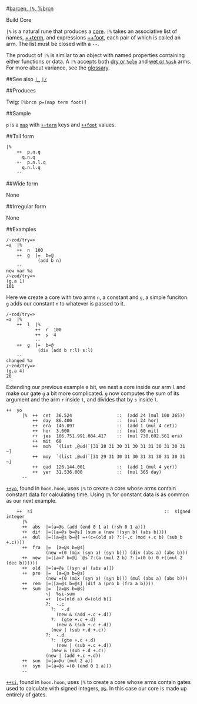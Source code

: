 #[barcen, `|%`, %brcn](#brcn)

Build Core

`|%` is a natural rune that produces a [core](). `|%` takes an associative list of names, [++term](), and expressions [++foot](), each pair of which is called an arm. The list must be closed with a `--`. 

The product of `|%` is similar to an object with named properties containing either functions or data. A `|%` accepts both [dry or `%elm`]() and [wet or `%ash`]() arms. For more about variance, see the [glossary]().

##See also
[`|_`]()
[`|/`]()

##Produces

Twig: `[%brcn p=(map term foot)]`

##Sample

`p` is a [`map`]() with [`++term`]() keys and [`++foot`]() values.

##Tall form

    |%  
        ++  p.n.q
          q.n.q
        +-  p.n.l.q
          q.n.l.q
        --

##Wide form

None

##Irregular form

None

##Examples

    /~zod/try=> 
    =a  |%
        ++  n  100
        ++  g  |=  b=@
                (add b n)
        --
    new var %a
    /~zod/try=> 
    (g.a 1)
    101

Here we create a core with two arms `n`, a constant and `g`, a simple funciton. `g` adds our constant `n` to whatever is passed to it. 

    /~zod/try=> 
    =a  |%
        ++  l  |%
               ++  r  100
               ++  s  4
               --
        ++  g  |=  b=@
                (div (add b r:l) s:l)
        --
    changed %a
    /~zod/try=> 
    (g.a 4)
    26

Extending our previous example a bit, we nest a core inside our arm `l` and make our gate `g` a bit more complicated. `g` now computes the sum of its argument and the arm `r` inside `l`, and divides that by `s` inside `l`. 

```
++  yo
      |%  ++  cet  36.524                 ::  (add 24 (mul 100 365))
          ++  day  86.400                 ::  (mul 24 hor)
          ++  era  146.097                ::  (add 1 (mul 4 cet))
          ++  hor  3.600                  ::  (mul 60 mit)
          ++  jes  106.751.991.084.417    ::  (mul 730.692.561 era)
          ++  mit  60
          ++  moh  `(list ,@ud)`[31 28 31 30 31 30 31 31 30 31 30 31 ~]
          ++  moy  `(list ,@ud)`[31 29 31 30 31 30 31 31 30 31 30 31 ~]
          ++  qad  126.144.001            ::  (add 1 (mul 4 yer))
          ++  yer  31.536.000             ::  (mul 365 day)
      --
```

[`++yo`](), found in `hoon.hoon`, uses `|%` to create a core whose arms contain constant data for calculating time. Using `|%` for constant data is as common as our next example. 

```
    ++  si                                                  ::  signed integer
      |%
      ++  abs  |=(a=@s (add (end 0 1 a) (rsh 0 1 a)))
      ++  dif  |=([a=@s b=@s] (sum a (new !(syn b) (abs b))))
      ++  dul  |=([a=@s b=@] =+(c=(old a) ?:(-.c (mod +.c b) (sub b +.c))))
      ++  fra  |=  [a=@s b=@s]
               (new =(0 (mix (syn a) (syn b))) (div (abs a) (abs b)))
      ++  new  |=([a=? b=@] `@s`?:(a (mul 2 b) ?:(=(0 b) 0 +((mul 2 (dec b))))))
      ++  old  |=(a=@s [(syn a) (abs a)])
      ++  pro  |=  [a=@s b=@s]
               (new =(0 (mix (syn a) (syn b))) (mul (abs a) (abs b)))
      ++  rem  |=([a=@s b=@s] (dif a (pro b (fra a b))))
      ++  sum  |=  [a=@s b=@s]
               ~|  %si-sum
               =+  [c=(old a) d=(old b)]
               ?:  -.c
                 ?:  -.d
                   (new & (add +.c +.d))
                 ?:  (gte +.c +.d)
                   (new & (sub +.c +.d))
                 (new | (sub +.d +.c))
               ?:  -.d
                 ?:  (gte +.c +.d)
                   (new | (sub +.c +.d))
                 (new & (sub +.d +.c))
               (new | (add +.c +.d))
      ++  sun  |=(a=@u (mul 2 a))
      ++  syn  |=(a=@s =(0 (end 0 1 a)))
      --
```

[`++si`](), found in `hoon.hoon`, uses `|%` to create a core whose arms contain gates used to calculate with signed integers, [`@s`](). In this case our core is made up entirely of gates. 

